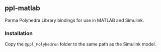 ## ppl-matlab

Parma Polyhedra Library bindings for use in MATLAB and Simulink.

### Installation

Copy the `@ppl_Polyhedron` folder to the same path as the Simulink model.